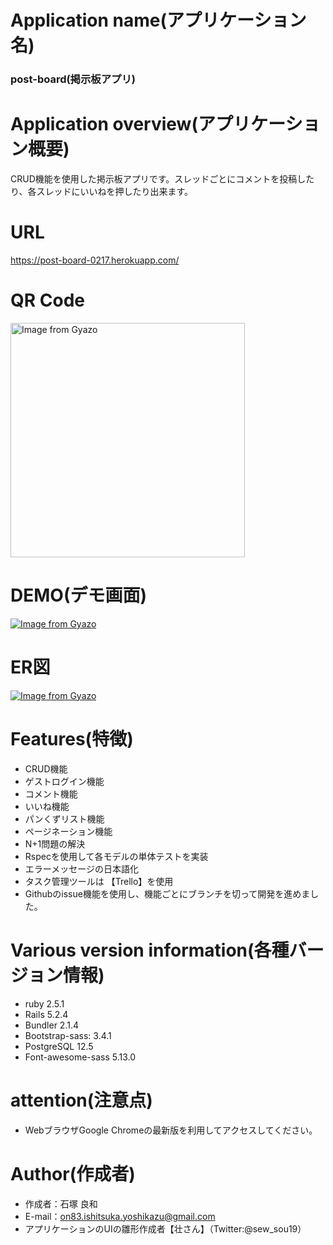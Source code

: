 # Application name(アプリケーション名)
### post-board(掲示板アプリ)
  
# Application overview(アプリケーション概要)
CRUD機能を使用した掲示板アプリです。スレッドごとにコメントを投稿したり、各スレッドにいいねを押したり出来ます。

# URL
https://post-board-0217.herokuapp.com/

# QR Code
<a href="https://gyazo.com/6df50cd2a3706f6b14dfcd8663db10cf"><img src="https://i.gyazo.com/6df50cd2a3706f6b14dfcd8663db10cf.png" alt="Image from Gyazo" width="375"/></a>

# DEMO(デモ画面)
[![Image from Gyazo](https://i.gyazo.com/5c3ca9071cddd90c34dbfb936fd2cfa3.gif)](https://gyazo.com/5c3ca9071cddd90c34dbfb936fd2cfa3)


# ER図

[![Image from Gyazo](https://i.gyazo.com/248a6c7da02ecbc278f778c84eb89235.png)](https://gyazo.com/248a6c7da02ecbc278f778c84eb89235)

# Features(特徴)
 
- CRUD機能
- ゲストログイン機能
- コメント機能
- いいね機能
- パンくずリスト機能
- ページネーション機能
- N+1問題の解決
- Rspecを使用して各モデルの単体テストを実装
- エラーメッセージの日本語化
- タスク管理ツールは 【Trello】を使用
- Githubのissue機能を使用し、機能ごとにブランチを切って開発を進めました。



# Various version information(各種バージョン情報)
  
- ruby 2.5.1
- Rails 5.2.4
- Bundler 2.1.4
- Bootstrap-sass: 3.4.1
- PostgreSQL 12.5
- Font-awesome-sass 5.13.0

 
# attention(注意点)
 
- WebブラウザGoogle Chromeの最新版を利用してアクセスしてください。
 
# Author(作成者)
  
* 作成者：石塚 良和
* E-mail：on83.ishitsuka.yoshikazu@gmail.com
* アプリケーションのUIの雛形作成者【壮さん】（Twitter:@sew_sou19）
